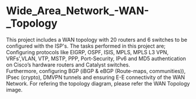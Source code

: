 # Wide_Area_Network_-WAN-_Topology
This project includes a WAN topology with 20 routers and 6 switches to be configured with the ISP's. The tasks performed in this project are; Configuring protocols like EIGRP, OSPF, ISIS, MPLS, MPLS L3 VPN, VRFs',VLAN, VTP, MSTP, PPP, Port-Security, IPv6 and MD5 authentication on Cisco’s hardware routers and Catalyst switches.  
Furthermore, configuring BGP (iBGP & eBGP (Route-maps, communities)), IPsec (crypto), DMVPN tunnels and ensuring E-E connectivity of the WAN Network. For refering the topology diagram, please refer the WAN Topology image.
